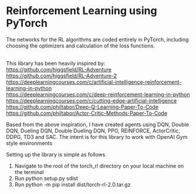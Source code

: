 # Reinforcement Learning using PyTorch
The networks for the RL algorithms are coded entirely in PyTorch, including choosing the optimizers and calculation of the loss functions. <br /><br />


This library has been heavily inspired by: <br />
https://github.com/higgsfield/RL-Adventure <br />
https://github.com/higgsfield/RL-Adventure-2 <br />
https://deeplearningcourses.com/c/artificial-intelligence-reinforcement-learning-in-python <br />
https://deeplearningcourses.com/c/deep-reinforcement-learning-in-python <br />
https://deeplearningcourses.com/c/cutting-edge-artificial-intelligence <br />
https://github.com/philtabor/Deep-Q-Learning-Paper-To-Code <br />
https://github.com/philtabor/Actor-Critic-Methods-Paper-To-Code <br />

Based from the above inspiration, I have created agents using DQN, Double DQN, Dueling DQN, Double Dueling DQN, PPO, REINFORCE, ActorCritic, DDPG, TD3 and SAC.
The intent is for this library to work with OpenAI Gym style environments <br />

Setting up the library is simple as follows <br />
1. Navigate to the root of the torch_rl directory on your local machine on the terminal<br />
2. Run python setup.py sdist <br />
3. Run python -m pip install dist/torch-rl-2.0.tar.gz <br />
